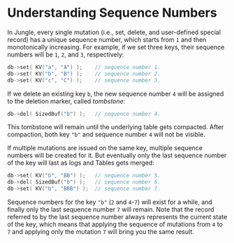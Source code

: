 Understanding Sequence Numbers
==============================

In Jungle, every single mutation (i.e., set, delete, and user-defined special record) has a unique sequence number, which starts from `1` and then monotonically increasing. For example, if we set three keys, their sequence numbers will be `1`, `2`, and `3`, respectively:
```C++
db->set( KV("a", "A") );    // sequence number 1.
db->set( KV("b", "B") );    // sequence number 2.
db->set( KV("c", "C") );    // sequence number 3.
```

If we delete an existing key `b`, the new sequence number `4` will be assigned to the deletion marker, called *tombstone*:
```C++
db->del( SizedBuf("b") );   // sequence number 4.
```
This tombstone will remain until the underlying table gets compacted. After compaction, both key `"b"` and sequence number `4` will not be visible.

If multiple mutations are issued on the same key, multiple sequence numbers will be created for it. But eventually only the last sequence number of the key will last as logs and Tables gets merged:
```C++
db->set( KV("b", "BB") );   // sequence number 5.
db->del( SizedBuf("b") );   // sequence number 6.
db->set( KV("b", "BBB") );  // sequence number 7.
```
Sequence numbers for the key `"b"` (`2` and `4`-`7`) will exist for a while, and finally only the last sequence number `7` will remain. Note that the record referred to by the last sequence number always represents the current state of the key, which means that applying the sequence of mutations from `4` to `7` and applying only the mutation `7` will bring you the same result.

